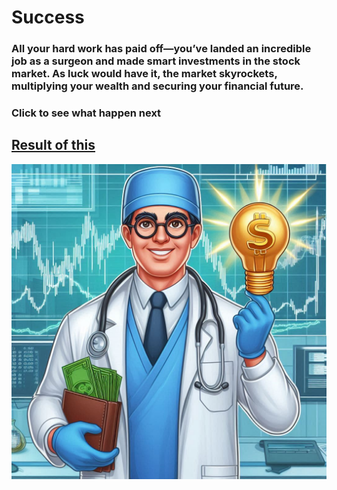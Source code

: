  # Success

 ### All your hard work has paid off—you’ve landed an incredible job as a surgeon and made smart investments in the stock market. As luck would have it, the market skyrockets, multiplying your wealth and securing your financial future.
### Click to see what happen next

## [Result of this](../red/profit.md)

![alt text](../images-used/success.jpg)
